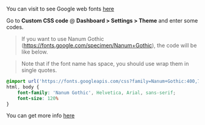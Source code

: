 You can visit to see Google web fonts [here](https://fonts.google.com/)

Go to **Custom CSS code** @ **Dashboard > Settings > Theme** and enter some codes.

>If you want to use Nanum Gothic (https://fonts.google.com/specimen/Nanum+Gothic), the code will be like below.

>Note that if the font name has space, you should use wrap them in single quotes.

```css
@import url('https://fonts.googleapis.com/css?family=Nanum+Gothic:400,700,800');
html, body {
    font-family: 'Nanum Gothic', Helvetica, Arial, sans-serif;
    font-size: 120%
}
```

You can get more info [here](https://www.w3schools.com/css/css_font.asp)

